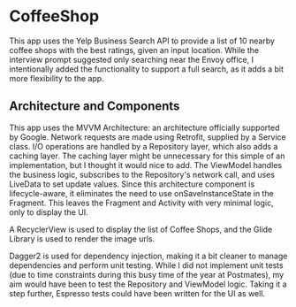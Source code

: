 # CoffeeShop

This app uses the Yelp Business Search API to provide a list of 10 nearby coffee shops with the best ratings, given an input location. While the interview prompt suggested only searching near the Envoy office, I intentionally added the functionality to support a full search, as it adds a bit more flexibility to the app.

## Architecture and Components

This app uses the MVVM Architecture: an architecture officially supported by Google. Network requests are made using Retrofit, supplied by a Service class. I/O operations are handled by a Repository layer, which also adds a caching layer. The caching layer might be unnecessary for this simple of an implementation, but I thought it would nice to add. The ViewModel handles the business logic, subscribes to the Repository's network call, and uses LiveData to set update values. Since this architecture component is lifecycle-aware, it eliminates the need to use onSaveInstanceState in the Fragment. This leaves the Fragment and Activity with very minimal logic, only to display the UI.

A RecyclerView is used to display the list of Coffee Shops, and the Glide Library is used to render the image urls.

Dagger2 is used for dependency injection, making it a bit cleaner to manage dependencies and perform unit testing. While I did not implement unit tests (due to time constraints during this busy time of the year at Postmates), my aim would have been to test the Repository and ViewModel logic. Taking it a step further, Espresso tests could have been written for the UI as well.

